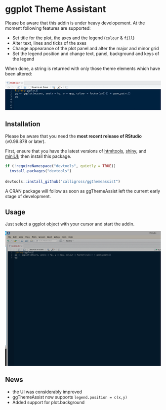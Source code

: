 ggplot Theme Assistant
==============

Please be aware that this addin is under heavy developement. At the moment following features are supported:

* Set title for the plot, the axes and the legend (`colour` & `fill`)
* Alter text, lines and ticks of the axes
* Change appearance of the plot panel and alter the major and minor grid
* Set the legend position and change text, panel, background and keys of the legend

When done, a string is returned with only those theme elements which have been altered:

![Screenshot](examples/script.gif)


Installation
------------

Please be aware that you need the **most recent release of RStudio** (v0.99.878 or later).

First, ensure that you have the latest versions of
[htmltools](https://github.com/rstudio/htmltools),
[shiny](https://github.com/rstudio/shiny), and
[miniUI](https://github.com/rstudio/miniUI);
then install this package.

```r
if (!requireNamespace("devtools", quietly = TRUE))
  install.packages("devtools")

devtools::install_github("calligross/ggthemeassist")
```

A CRAN package will follow as soon as ggThemeAssist left the current early stage of development.

Usage
------------
Just select a ggplot object with your cursor and start the addin.

![Screenshot](examples/usage2.gif)

News
------------
* the UI was considerably improved
* ggThemeAssist now supports `legend.position = c(x,y)`
* Added support for plot.background

